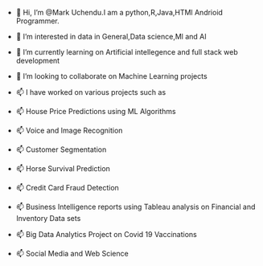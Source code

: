 - 👋 Hi, I’m @Mark Uchendu.I am a python,R,Java,HTMl Andrioid Programmer.
- 👀 I’m interested in data in General,Data science,Ml and AI
- 🌱 I’m currently learning on Artificial intellegence and full stack web development

- 💞️ I’m looking to collaborate on Machine Learning projects
- 📫 I have worked on various projects such as 
- 📫 House Price Predictions using ML Algorithms
- 📫 Voice and Image Recognition
- 📫 Customer Segmentation
- 📫 Horse Survival Prediction
- 📫 Credit Card Fraud Detection

- 📫 Business Intelligence reports using Tableau analysis on Financial and Inventory Data sets
- 📫 Big Data Analytics Project on Covid 19 Vaccinations
- 📫 Social Media and Web Science


<!---
chendus/chendus is a ✨ special ✨ repository because its `README.md` (this file) appears on your GitHub profile.
You can click the Preview link to take a look at your changes.
--->
